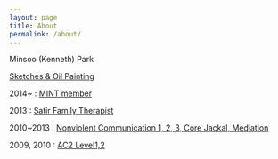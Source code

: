 ```yaml
---
layout: page
title: About
permalink: /about/
---
```


Minsoo (Kenneth) Park

[Sketches & Oil Painting](https://goo.gl/photos/MSSJDfkRJFCWnksdA)

2014~ : [MINT member](http://www.motivationalinterviewing.org/profile/minsoopark)

2013 : [Satir Family Therapist](http://satir.withch.kr/sub2_1.php)

2010~2013 : [Nonviolent Communication 1, 2, 3, Core Jackal, Mediation](https://www.krnvc.org:5009/)

2009, 2010 : [AC2 Level1,2](http://www.ac2.kr/)
